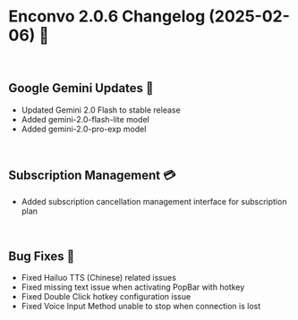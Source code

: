 # Enconvo 2.0.6 Changelog (2025-02-06) 🚀

<br/>

## Google Gemini Updates 🤖

- Updated Gemini 2.0 Flash to stable release
- Added gemini-2.0-flash-lite model
- Added gemini-2.0-pro-exp model

<br/>

## Subscription Management 💳

- Added subscription cancellation management interface for subscription plan

<br/>

## Bug Fixes 🔧

- Fixed Hailuo TTS (Chinese) related issues
- Fixed missing text issue when activating PopBar with hotkey
- Fixed Double Click hotkey configuration issue
- Fixed Voice Input Method unable to stop when connection is lost
